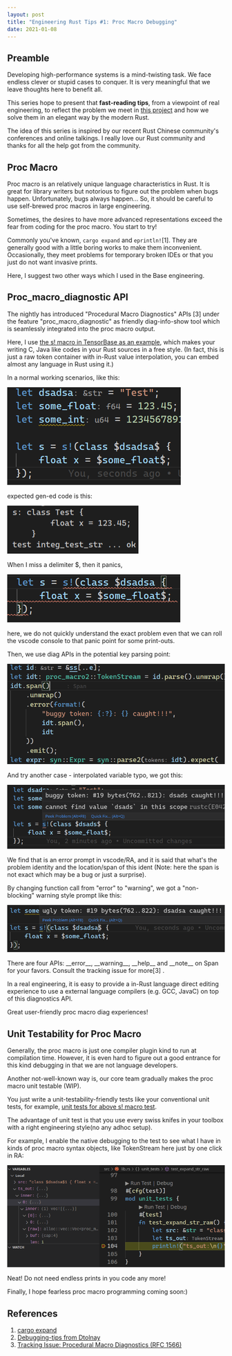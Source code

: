 ```yaml
---
layout: post
title: "Engineering Rust Tips #1: Proc Macro Debugging"
date: 2021-01-08
---
```


## Preamble
Developing high-performance systems is a mind-twisting task. We face endless clever or stupid cases to conquer. It is very meaningful that we leave thoughts here to benefit all.

This series hope to present that **fast-reading tips**, from a viewpoint of real engineering, to reflect the problem we meet in [this project](https://tensorbase.io/) and how we solve them in an elegant way by the modern Rust.

The idea of this series is inspired by our recent Rust Chinese community's conferences and online talkings. I really love our Rust community and thanks for all the help got from the community.


## Proc Macro
Proc macro is an relatively unique language characteristics in Rust. It is great for library writers but notorious to figure out the problem when bugs happen. Unfortunately, bugs always happen... So, it should be careful to use self-brewed proc macros in large engineering.

Sometimes, the desires to have more advanced representations exceed the fear from coding for the proc macro. You start to try!

Commonly you've known, ```cargo expand``` and ```eprintln!```[1]. They are generally good with a little boring works to make them inconvenient. Occasionally, they meet problems for temporary broken IDEs or that you just do not want invasive prints.

Here, I suggest two other ways which I used in the Base engineering.

## Proc_macro_diagnostic API

The nightly has introduced "Procedural Macro Diagnostics" APIs [3] under the feature "proc_macro_diagnostic" as friendly diag-info-show tool which is seamlessly integrated into the proc macro output.

Here, I use [the s! macro in TensorBase as an example](https://github.com/tensorbase/tensorbase/blob/812ade62dec267652cc21373bb5efddda9097925/crates/base/tests/proc_macro_tests.rs#L35), which makes your writing C, Java like codes in your Rust sources in a free style. (In fact, this is just a raw token container with in-Rust value interpolation, you can embed almost any language in Rust using it.)

In a normal working scenarios, like this:

<div>
<img class="center_img" src="/img/eng_rust_tips_1/ok_java_code_in_rust.png"/>
</div>
<p/>
expected gen-ed code is this:

<div>
<img class="center_img" src="/img/eng_rust_tips_1/ok_test_output.png"/>
</div>
<p/>
When I miss a delimiter $, then it panics,

<div>
<img class="center_img" src="/img/eng_rust_tips_1/panic_java_in_rust.png"/>
</div>
<p/>
here, we do not quickly understand the exact problem even that we can roll the vscode console to that panic point for some print-outs.

Then, we use diag APIs in the potential key parsing point:

<div>
<img class="center_img_wider" src="/img/eng_rust_tips_1/use_pm_diag.png"/>
</div>
<p/>

And try another case - interpolated variable typo, we got this:
<p></p>
<div>
<img class="center_img_wider" src="/img/eng_rust_tips_1/proc_macro_diags_err_lite.png"/>
</div>
<p/>
We find that is an error prompt in vscode/RA, and it is said that what's the problem identity and the location/span of this ident (Note: here the span is not exact which may be a bug or just a surprise).

By changing function call from "error" to "warning", we got a "non-blocking" warning style prompt like this:
<p></p>
<div>
<img class="center_img_wider" src="/img/eng_rust_tips_1/proc_macro_diags_warn_lite.png"/>
</div>
<p/>
There are four APIs: __error__, __warning__, __help__ and __note__ on Span for your favors. Consult the tracking issue for more[3] .

In a real engineering, it is easy to provide a in-Rust language direct editing experience to use a external language compilers (e.g. GCC, JavaC) on top of this diagnostics API.

Great user-friendly proc macro diag experiences!


## Unit Testability for Proc Macro

Generally, the proc macro is just one compiler plugin kind to run at compilation time. However, it is even hard to figure out a good entrance for this kind debugging in that we are not language developers.

Another not-well-known way is, our core team gradually makes the proc macro unit testable (WIP). 

You just write a unit-testability-friendly tests like your conventional unit tests, for example, [unit tests for above s! macro test](https://github.com/tensorbase/tensorbase/blob/812ade62dec267652cc21373bb5efddda9097925/crates/base/proc_macro/src/lib.rs#L101).

The advantage of unit test is that you use every swiss knifes in your toolbox with a right engineering style(no any adhoc setup). 

For example, I enable the native debugging to the test to see what I have in kinds of proc macro syntax objects, like TokenStream here just by one click in RA:

<div>
<img class="center_img_wider" src="/img/eng_rust_tips_1/proc_marco_unit_test.png"/>
</div>
<p/>
Neat! Do not need endless prints in you code any more!

Finally, I hope fearless proc macro programming coming soon:)


## References
1. [cargo expand](https://github.com/dtolnay/cargo-expand)
2. [Debugging-tips from Dtolnay](https://github.com/dtolnay/proc-macro-workshop#debugging-tips)
3. [Tracking Issue: Procedural Macro Diagnostics (RFC 1566)](https://github.com/rust-lang/rust/issues/54140)